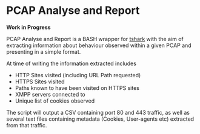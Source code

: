 # PCAP Analyse and Report

**Work in Progress**

PCAP Analyse and Report is a BASH wrapper for [tshark](https://www.wireshark.org/docs/man-pages/tshark.html) with the aim of extracting information about behaviour observed within a given PCAP and presenting in a simple format.

At time of writing the information extracted includes

* HTTP Sites visited (including URL Path requested)
* HTTPS Sites visited
* Paths known to have been visited on HTTPS sites
* XMPP servers connected to
* Unique list of cookies observed

The script will output a CSV containing port 80 and 443 traffic, as well as several text files containing metadata (Cookies, User-agents etc) extracted from that traffic.

